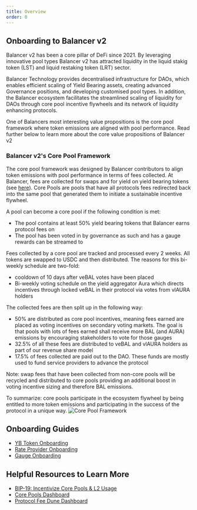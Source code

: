 ```yaml
---
title: Overview
order: 0
---
```


## Onboarding to Balancer v2
Balancer v2 has been a core pillar of DeFi since 2021. By leveraging innovative pool types Balancer v2 has attracted
liquidity in the liquid stakig token (LST) and liquid restaking token (LRT) sector. 

Balancer Technology provides decentralised infrastructure for DAOs, which enables efficient scaling of Yield Bearing assets, creating advanced Governance positions, and developing customised pool types. In addition, the Balancer ecosystem facilitates the streamlined scaling of liquidity for DAOs through core pool incentive flywheels and its network of liquidity enhancing protocols.

One of Balancers most interesting value propositions is the core pool framework
where token emissions are aligned with pool performance. Read further below to learn more about the core value propositions of Balancer v2

### Balancer v2's Core Pool Framework
The core pool framework was designed by Balancer contributors to align token emissions with pool performance in terms of fees collected. At Balancer, fees are collected for swaps and for yield on yield bearing tokens (see [here](https://docs.balancer.fi/concepts/governance/protocol-fees.html#governable-protocol-fees)). Core Pools are pools that have all protocols fees redirected back into the same pool that generated them to initiate a sustainable incentive flywheel.

A pool can become a core pool if the following condition is met:

- The pool contains at least 50% yield bearing tokens that Balancer earns protocol fees on
- The pool has been voted in by governance as such and has a gauge rewards can be streamed to

Fees collected by a core pool are tracked and processed every 2 weeks. All tokens are swapped to USDC and then distributed. The reasons for this bi-weekly schedule are two-fold:

- cooldown of 10 days after veBAL votes have been placed
- Bi-weekly voting schedule on the yield aggregator Aura which directs incentives through locked veBAL in their protocol via votes from vlAURA holders

The collected fees are then split up in the following way:

- 50% are distributed as core pool incentives, meaning fees earned are placed as voting incentives on secondary voting markets. The goal is that pools with lots of fees earned shall receive more BAL (and AURA) emissions by encouraging stakeholders to vote for those gauges
- 32.5% of all these fees are distributed to veBAL and vlAURA holders as part of our revenue share model
- 17.5% of fees collected are paid out to the DAO. These funds are mostly used to fund service providers to advance the protocol

Note: swap fees that have been collected from non-core pools will be recycled and distributed to core pools providing an additional boost in voting incentive sizing and therefore BAL emissions.

To summarize: core pools participate in the ecosystem flywheel by being entitled to more token emissions and participating in the success of the protocol in a unique way.
![Core Pool Framework](/images/corePoolFramework.png)



## Onboarding Guides
- [YB Token Onboarding](onboard-yb-token.md)
- [Rate Provider Onboarding](rate-providers.md)
- [Gauge Onboarding](gauge-onboarding.md)

## Helpful Resources to Learn More

- [BIP-19: Incentivize Core Pools & L2 Usage](https://forum.balancer.fi/t/bip-19-incentivize-core-pools-l2-usage/3329)
- [Core Pools Dashboard](https://balancer.defilytica.com/#/corePools)
- [Protocol Fee Dune Dashboard](https://dune.com/balancer/protocol-fees)
